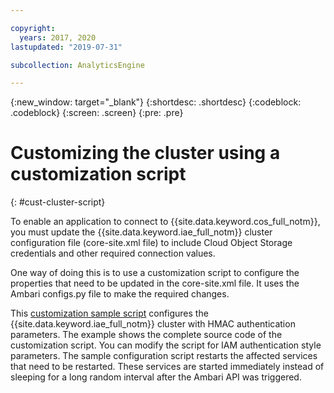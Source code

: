 ```yaml
---

copyright:
  years: 2017, 2020
lastupdated: "2019-07-31"

subcollection: AnalyticsEngine

---
```


<!-- Attribute definitions -->
{:new_window: target="_blank"}
{:shortdesc: .shortdesc}
{:codeblock: .codeblock}
{:screen: .screen}
{:pre: .pre}

# Customizing the cluster using a customization script
{: #cust-cluster-script}

To enable an application to connect to {{site.data.keyword.cos_full_notm}}, you must update the {{site.data.keyword.iae_full_notm}} cluster configuration file (core-site.xml file) to include Cloud Object Storage credentials and other required connection values.

One way of doing this is to use a customization script to configure the properties that need to be updated in the core-site.xml file. It uses the Ambari configs.py file to make the required changes.

This [customization sample script](https://github.com/IBM-Cloud/IBM-Analytics-Engine/blob/master/customization-examples/associate-cos.sh) configures the {{site.data.keyword.iae_full_notm}} cluster with HMAC authentication parameters. The example shows the complete source code of the customization script. You can modify the script for IAM authentication style parameters. The sample configuration script restarts the affected services that need to be restarted. These services are started immediately instead of sleeping for a long random interval after the Ambari API was triggered.
